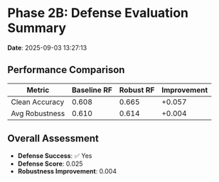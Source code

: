 # Phase 2B: Defense Evaluation Summary

**Date**: 2025-09-03 13:27:13

## Performance Comparison

| Metric | Baseline RF | Robust RF | Improvement |
|--------|-------------|-----------|-------------|
| Clean Accuracy | 0.608 | 0.665 | +0.057 |
| Avg Robustness | 0.610 | 0.614 | +0.004 |

## Overall Assessment

- **Defense Success**: ✅ Yes
- **Defense Score**: 0.025
- **Robustness Improvement**: 0.004
